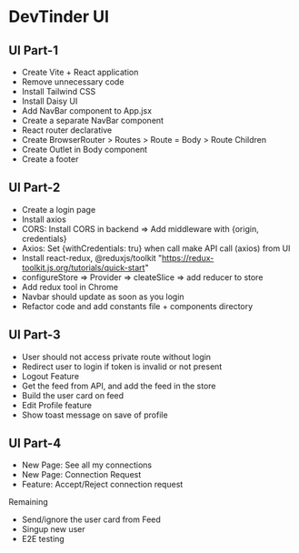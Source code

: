 # DevTinder UI

## UI Part-1
- Create Vite + React application
- Remove unnecessary code
- Install Tailwind CSS
- Install Daisy UI
- Add NavBar component to App.jsx
- Create a separate NavBar component
- React router declarative <npm i react-router>
- Create BrowserRouter > Routes > Route = Body > Route Children
- Create Outlet in Body component
- Create a footer

## UI Part-2
- Create a login page
- Install axios
- CORS: Install CORS in backend => Add middleware with {origin, credentials}
- Axios: Set {withCredentials: tru} when call make API call (axios) from UI
- Install react-redux, @reduxjs/toolkit "https://redux-toolkit.js.org/tutorials/quick-start"
- configureStore => Provider => cleateSlice => add reducer to store
- Add redux tool in Chrome
- Navbar should update as soon as you login
- Refactor code and add constants file + components directory

## UI Part-3
- User should not access private route without login
- Redirect user to login if token is invalid or not present
- Logout Feature
- Get the feed from API, and add the feed in the store
- Build the user card on feed
- Edit Profile feature
- Show toast message on save of profile

## UI Part-4
- New Page: See all my connections
- New Page: Connection Request
- Feature: Accept/Reject connection request

Remaining
- Send/ignore the user card from Feed
- Singup new user
- E2E testing